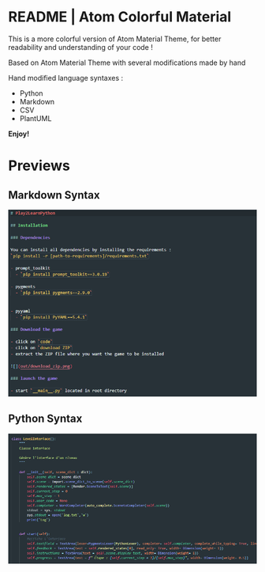 # README | Atom Colorful Material

This is a more colorful version of Atom Material Theme, for better readability and understanding of your code !

Based on Atom Material Theme with several modifications made by hand

Hand modified language syntaxes :

- Python
- Markdown
- CSV
- PlantUML

**Enjoy!**

# Previews

## Markdown Syntax

![](img/Code_RyyJlBnCv8.png)

## Python Syntax

![](img/Code_svSTYliVyv.png)
